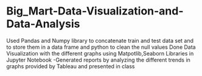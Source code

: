 # Big_Mart-Data-Visualization-and-Data-Analysis
 Used Pandas and Numpy library to concatenate train and test data set and to store them in a data frame and python to clean the null values
 Done Data Visualization with the different graphs using Matpotlib,Seaborn Libraries in Jupyter Notebook 
-Generated reports by analyzing the different trends in graphs provided by Tableau and presented in class
